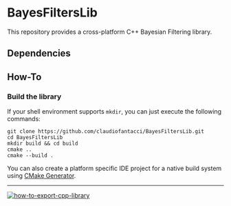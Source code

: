BayesFiltersLib
===

This repository provides a cross-platform C++ Bayesian Filtering library.

## Dependencies


## How-To

### Build the library
If your shell environment supports `mkdir`, you can just execute the following commands:

```shell
git clone https://github.com/claudiofantacci/BayesFiltersLib.git
cd BayesFiltersLib
mkdir build && cd build
cmake ..
cmake --build .
```

You can also create a platform specific IDE project for a native build system using [CMake Generator](https://cmake.org/cmake/help/latest/manual/cmake-generators.7.html).

---
[![how-to-export-cpp-library](https://img.shields.io/badge/-Project%20Template-brightgreen.svg?style=flat&logo=data%3Aimage%2Fpng%3Bbase64%2CiVBORw0KGgoAAAANSUhEUgAAAIAAAAB6CAMAAABA6auGAAAC%2FVBMVEUAAAD%2F%2F%2F%2F%2F%2F%2F%2F%2F%2F%2F%2F%2F%2F%2F%2F%2F%2F%2F%2F%2F%2F%2F%2F%2F%2F%2F%2F%2F%2F%2F%2F%2F%2F%2F%2F%2F%2F%2F%2F%2F%2F%2F%2F%2F%2F%2F%2F%2F%2F%2F%2F%2F%2F%2F%2F%2F%2F%2F%2F%2F%2F%2F%2F%2F%2F%2F%2F%2F%2F%2F%2F%2F%2F%2F%2F%2F%2F%2F%2F%2F%2F%2F%2F%2F%2F%2F%2F%2F%2F%2F%2F%2F%2F%2F%2F%2F%2F%2F%2F%2F%2F%2F%2F%2F%2F%2F%2F%2F%2F%2F%2F%2F%2F%2F%2F%2F%2F%2F%2F%2F%2F%2F%2F%2F%2F%2F%2F%2F%2F%2F%2F%2F%2F%2F%2F%2F%2F%2F%2F%2F%2F%2F%2F%2F%2F%2F%2F%2F%2F%2F%2F%2F%2F%2F%2F%2F%2F%2F%2F%2F%2F%2F%2F%2F%2F%2F%2F%2F%2F%2F%2F%2F%2F%2F%2F%2F%2F%2F%2F%2F%2F%2F%2F%2F%2F%2F%2F%2F%2F%2F%2F%2F%2F%2F%2F%2F%2F%2F%2F%2F%2F%2F%2F%2F%2F%2F%2F%2F%2F%2F%2F%2F%2F%2F%2F%2F%2F%2F%2F%2F%2F%2F%2F%2F%2F%2F%2F%2F%2F%2F%2F%2F%2F%2F%2F%2F%2F%2F%2F%2F%2F%2F%2F%2F%2F%2F%2F%2F%2F%2F%2F%2F%2F%2F%2F%2F%2F%2F%2F%2F%2F%2F%2F%2F%2F%2F%2F%2F%2F%2F%2F%2F%2F%2F%2F%2F%2F%2F%2F%2F%2F%2F%2F%2F%2F%2F%2F%2F%2F%2F%2F%2F%2F%2F%2F%2F%2F%2F%2F%2F%2F%2F%2F%2F%2F%2F%2F%2F%2F%2F%2F%2F%2F%2F%2F%2F%2F%2F%2F%2F%2F%2F%2F%2F%2F%2F%2F%2F%2F%2F%2F%2F%2F%2F%2F%2F%2F%2F%2F%2F%2F%2F%2F%2F%2F%2F%2F%2F%2F%2F%2F%2F%2F%2F%2F%2F%2F%2F%2F%2F%2F%2F%2F%2F%2F%2F%2F%2F%2F%2F%2F%2F%2F%2F%2F%2F%2F%2F%2F%2F%2F%2F%2F%2F%2F%2F%2F%2F%2F%2F%2F%2F%2F%2F%2F%2F%2F%2F%2F%2F%2F%2F%2F%2F%2F%2F%2F%2F%2F%2F%2F%2F%2F%2F%2F%2F%2F%2F%2F%2F%2F%2F%2F%2F%2F%2F%2F%2F%2F%2F%2F%2F%2F%2F%2F%2F%2F%2F%2F%2F%2F%2F%2F%2F%2F%2F%2F%2F%2F%2F%2F%2F%2F%2F%2F%2F%2F%2F%2F%2F%2F%2F%2F%2F%2F%2F%2F%2F%2F%2F%2F%2F%2F%2F%2F%2F%2F%2F%2F%2F%2F%2F%2F%2F%2F%2F%2F%2F%2F%2F%2F%2F%2F%2F%2F%2F%2F%2F%2F%2F%2F%2F%2F%2F%2F%2F%2F%2F%2F%2F%2F%2F%2F%2F%2F%2F%2F%2F%2F%2F%2F%2F%2F%2F%2F%2F%2F%2F%2F%2F%2F%2F%2F%2F%2F%2F%2F%2F%2F%2F%2F%2F%2F%2F%2F%2F%2F%2F%2F%2F%2F%2F%2F%2F%2F%2F%2F%2F%2F%2F%2F%2F%2F%2F%2F%2F%2F%2F%2F%2F%2F%2F%2F%2F%2F%2F%2F%2F%2F%2F%2F%2F%2F%2F%2F%2F%2F%2F%2F%2F%2F%2F%2F%2F%2F%2F%2F%2F%2F%2F%2F%2F%2F%2F%2F%2F%2F%2F%2F%2F%2F%2F%2F%2F%2F%2F%2F%2F%2F%2F%2F%2F%2F%2F%2F%2F%2F%2F%2F%2F%2F%2F%2F%2F%2F%2F%2F%2F%2F%2F%2F%2F%2F%2F%2F%2F%2F%2F%2F%2F%2F%2F%2F%2F%2F%2F%2F%2F%2F%2F%2F%2F%2F%2F%2F%2F%2F%2F%2F%2F%2F%2F%2F%2F%2F%2F%2F%2F%2F%2F%2F%2F%2F%2F%2F%2F%2F%2F%2F%2F%2F%2F%2F%2F%2F%2F%2F%2F%2F%2F%2F%2F%2F%2F%2F%2F%2F%2F%2F%2F%2F%2F%2F%2F%2F%2F%2F%2F%2F%2F%2F%2F%2F%2F%2F%2F%2F%2F%2F%2F%2F%2F%2F%2F%2F%2F%2F%2F%2F%2F%2F%2F%2F%2F%2F%2F%2F%2F%2F%2F%2F%2F%2F%2F%2F%2F%2F%2F%2F%2F%2F%2F%2F%2F%2F%2F%2F%2F%2F%2F%2F%2F%2F%2F%2F%2F%2F%2F%2F%2F%2F%2F%2F%2F%2F%2F%2F%2F%2F%2F%2F%2F%2F%2F%2F%2F%2F%2F%2F%2F%2F%2F%2F%2F%2F%2F%2F%2F%2F%2F%2F%2F%2F%2F%2F%2F%2F%2F%2F%2F%2F%2F%2F%2F%2F%2F%2F%2F%2F%2F%2F%2F%2F%2F%2F%2F%2F%2F%2F%2F%2F%2F%2F%2F%2F%2F%2F%2F%2F%2F%2F%2F%2F%2F%2F%2F%2F%2F%2F%2F%2F%2F%2F%2F%2F%2F%2F%2F%2F%2F%2F%2F%2F%2F%2F%2F%2F%2F%2F%2F%2F%2F%2F%2F%2F%2F%2F%2F%2F%2F%2F%2F%2F%2F%2F%2F%2F%2F%2F%2F%2F%2F%2F%2F%2F%2F%2F%2F%2F%2F%2F%2F%2F%2F%2F%2F%2F%2F%2F%2F%2F%2F%2F%2F%2F%2F%2F%2F%2F%2F%2F%2F%2F%2F%2F%2F%2F%2F%2F%2F%2F%2F%2F%2F%2F%2F%2F%2F%2F%2F%2F%2F%2F%2F%2F%2F%2F%2F%2F%2F%2F%2F%2F%2F%2F%2F%2F%2F%2F%2F%2F%2F%2F%2F%2F%2F%2F%2F%2F%2F%2F%2F%2F%2F%2F%2F%2F%2F%2F%2F%2F%2F%2F%2F%2F%2F%2F%2F%2F%2F%2F%2F%2F%2F%2F%2F%2F%2F%2F%2F%2F%2F%2F%2F%2BG1NxwAAAA%2FnRSTlMAAAECAwQFBgcICQoLDA0ODxAREhMUFRYXGBkaGxwdHh8gISIjJCUmJygpKissLS4vMDEyMzQ1Njc4OTo7PD0%2BP0BBQkNERUZHSElKS0xNTk9QUVJTVFVWV1hZWltcXV5fYGFiY2RlZmdoaWprbG1ub3BxcnN0dXZ3eHl6e3x9fn%2BAgYKDhIWGh4iJiouMjY6PkJGSk5SVlpeYmZqcnZ6foKGio6SlpqeoqaqrrK2ur7CxsrO0tba3uLm6u7y9vr%2FAwcPExcbHyMnKy8zNzs%2FQ0dLT1NXW19jZ2tvc3d7f4OHi4%2BTl5ufo6err7O3u7%2FDx8vP09fb3%2BPn6%2B%2Fz9%2FiXAj6YAAAhwSURBVHja7ZsLVFTlFsfPmRfMiMMMGBJvLYPCR4gPglTyWmJW2i3zcZWUlCS1e9XkUeYjUuv6yER8hJpkll4yFZBrCUhJkQqpJaAoCg0o8hoQEAaYs%2BqcA%2BwtMw5nFmdgtdb5r6XgfHvv%2F%2B%2Fb5%2FvO%2BUYYwiyR9B%2Bp3MZh%2FNvrTp8poNqV%2BePhtbN9bftYiZkg%2FgX2D3lO2vB9GWVcl79YGOChtCCDKjAysYQyrYv7g4dYaPrKxSdLKS7K3RVEx%2FPd%2FeUF9yiO0ldnehIkyau%2FU%2B59Dlc%2B%2F%2Bj5Ca5iKSuR78SQzccrcIRuM53Fmz0ZVNdeua4qccUw6Av%2Bqg7aeqmqo01JjgR%2FmtvMFm28GD9D3mEJAoxH%2Fp1a1EaQ6MJbC4Zo2JKnw9yR%2BYMYAj66wYZ%2FLeaHgLRKYuqVzHYEd5MMQz9jCV4g%2BNETTLVsj7byHBAkoZT%2Br5QcngCW0v61anDnwLCcgeYJYCtdawv4cyKooZPG8HP%2F30HXSiHM6oBzC500ko97wdPRhUw7w7gTiAhJIpMTTMN0a%2FZ9lma0P33qt0k4L0LvM2zOrdMhMkgyv%2FdjDjfqKFD2GG7FrNZUduQ0Ve91oauZbU7K7MPyqc5Ke8laRkI9I8xia%2BWqPzplXXhFJeUEAWWsXCfuaaWMqXLnhEH9ZBB533c2Tt5vnDCWVbvZ34n7XYSwf37TeZR96dr91YqObgwN8nO3F6E0GwfPcf9cHJehox6kH6L85dzsfTf9UIPYv5rjtd2wXHlhVvrRLw5%2BGhUREfHuri8PnMy4oKnDAbHF9N%2FR3%2BoQeHK4S5ePEtWbObdQ7y8ueUxJEFuoB6rxLzUZvvzlUOVl%2BuuovoMji1G0JuE5kyvIc0%2BNHsLv7R8iYdr8CWWWyj50I0lpHv2tH0GKicCjMKZvLVquBgRsLndakA2BrdqrCxX0gFkAzQ3a4t2BTME2ALa43err6Pq0xI%2B2lXVyJx99cW8thNzNiWtL5Qpwt7Y0N%2Be7zSFD2yoCACvR1MO5jWhdR%2FmrkIH9lC3ZeNXvntkPRrsCyNn%2F6doPouf8a4LXw7AjAQAmOSjs0B1Iq0lYPrhtwOe%2FP1Wii3Rghqc1m8UNYKWYMBQGAIa%2Bw5f%2BjDLzjsyi70%2FTG5vhtWtvu9swwdwBVkC4KQA2SqL2jUObrL5gPUGgPf%2F5eDDnDBBufEtJ8zEAprB%2B67dW2GufEbBJp6olxgHWcwYAm%2FHMoJ3x7e6f2HHFKQLVuvpxYH9jCCO5AoDHP7T0mMbo1VGMnPs%2FeBNDUFh1aStHGSCQ1llmdsA2soKZXaiR2TsuOHiTzQQArJbiU28qO%2BcFcQAAD%2Bn88%2By6zrI1sB%2F39ZV6yEUAWE0VcY8z4ZAazr0DTttv69q21GCmCNg7RpQ0oFv92TIAMNBPM61kJJ3F5orW1ZvYhqzEMnnfodHwHrbAjyDRBlT4pcB%2B1%2BvKYjyIfAAwonvbxrErkv3rrasPiPtA%2FbCjs6eXz%2Fh5cenNaIufeowgO%2BztfCNLUItvJM%2BSEIQVAjCu1PcC5GwFkiQGbNcYDSo4lZ525hbTTZAulT1DswwjFh1Dd5%2BypBVD6BEAMKGi48vcOiqNjsqjuClhxkMdi8gxNKEADWWuDujLljMNAFeiNP4FOoF5x%2Bc0NqGyS%2Fesd7xt6QT2XB2PH8RNMf794UEMAKalb9GsUrWflSVy%2Fw2XTByQUha7ScV0LO2uXFao16PDcbCNmOHiDABqOTRaJYM71PDwXWc05VVVd%2BtY1VZV3in4%2F%2Fq5XgwnEyWzCzyECtRrt8IdjjsA1i%2Fv%2B9B9gCmoB3pNmcbotWcGesCGY1b96PcvI%2Fzrx%2BfAuypzAUDV3ywZBrPoVA6%2FPHLZt%2Fcg7Xbi4uE40HwANJWrR%2BaIujjVKxYdK8Tn6vBRzPGqmwCgupsxjiYO1j4HNQ0oel%2BACnrfXQBQxsuEiDSoS4pE%2F8lBm4fKXQjm%2FACA6qO91ff%2FP6G4n%2F9BfEq%2BuQ8uPJ8AoBPzfaw7Np392PBzaOxKwjxb4OMZAHTtwFwHptKTUcnlaKUmhPmAu0UAoNH5O58lQlKK9Ihq2Qg7sLcYAEy3QduI35Q%2BrYCDbY8AgFp1N8PU4N3TADVX4p%2BCqfc4wLVDs53BvscBCpb4wh2nNwBOKMG%2BVwCS6ce0ACAACAACgAAgAAgAAoAAIAAIAAKAACAACAACgAAgAPwNAUhRXi8CkPTP3kp7tQOzTlW09gYAyTTfdaO2PZvYousRALBXOMw7CcmFhHT%2BiRsWBwB7jyk7yiG1%2Fvdx9IDfypSe6YAyKCYTJV7fPcutjat%2FwJpSCwKwJq5rfilDaYnTPRVoVGr3cirvANh%2B6sl6tNo0K90VIoPfCnXcUdLCHwDUFUk91t2B%2BJbm5CDsjWPJ19P%2B0PECAPZ9Bk77HkWXn9vgYPK3Koe995222wBQbsC0ncVo8pm7Jlp1%2BQkF1XNrf%2BsWAJSaHHuuEQJLYl5z5%2FajJanzhAP6bnfAOfJiBV71wW5y7r9bTErVi4rNBsCTH5vagFZ01WpnqYijPdR4KknbxB0AEkXyQeHVMK7T%2FvyqCLzNQnCKzLzNDQByrLynJ6HRO%2Bc%2F9IKpm88gfXbjaXM64BIcW4TGsjZNlnT3IwaEy%2BTY2xwA6NBndmeji1YWO2kAP5%2FxULjM%2FNUUABtlH55X3Qov%2F%2Fiqs4LN5wfCbZ%2FOVAdEfsfweN2egXyZA4M49GyFsbtDokrpFnEd3e4q0kL4dYc2jNiRWWsAkBl2BP2rMv3jJyz5kU%2F76dvzOwHgJ%2BjZ6Bf7WPpjp9aDXkmgjKpp2yQ3S7rDqVbhuqrEwP7CNHtr0tL2%2BEGX3gR7rvnu3ieJnhJszE8uVTHupRkLZMxrPc4gfSm%2BWp%2B31rc77n8C7zqSf3Any4EAAAAASUVORK5CYII%3D)](https://github.com/robotology/how-to-export-cpp-library)
